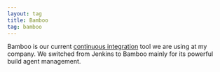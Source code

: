 ```yaml
---
layout: tag
title: Bamboo
tag: bamboo
---
```


Bamboo is our current [continuous integration](/tags/continuous-integration) tool we are using at my company.
We switched from Jenkins to Bamboo mainly for its powerful build agent management.